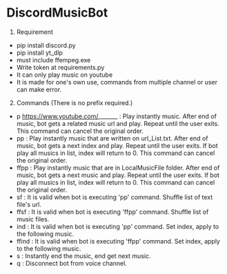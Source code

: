 # DiscordMusicBot

1. Requirement
- pip install discord.py
- pip install yt_dlp
- must include ffempeg.exe
- Write token at requirements.py
- It can only play music on youtube
- It is made for one's own use, commands from multiple channel or user can make error.

2. Commands (There is no prefix required.)
- p https://www.youtube.com/_______
   : Play instantly music. After end of music, bot gets a related music url and play.
     Repeat until the user exits. This command can cancel the original order.
- pp
   : Play instantly music that are written on url_List.txt. After end of music, bot gets a next index and play.
   Repeat until the user exits. If bot play all musics in list, index will return to 0. This command can cancel the original order.
- ffpp
   : Play instantly music that are in LocalMusicFile folder. After end of music, bot gets a next music and play.
   Repeat until the user exits. If bot play all musics in list, index will return to 0. This command can cancel the original order.
- sf
   : It is valid when bot is executing 'pp' command. Shuffle list of text file's url.
- ffsf
   : It is valid when bot is executing 'ffpp' command. Shuffle list of music files.
- ind
   : It is valid when bot is executing 'pp' command. Set index, apply to the following music.
- ffind
   : It is valid when bot is executing 'ffpp' command. Set index, apply to the following music.
- s
   : Instantly end the music, end get next music.
- q
   : Disconnect bot from voice channel.

